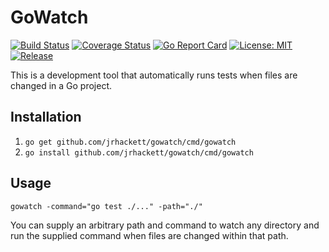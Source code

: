 # GoWatch

[![Build Status](https://travis-ci.org/jrhackett/gowatch.svg?branch=master&service=github)](https://travis-ci.org/jrhackett/gowatch)
[![Coverage Status](https://coveralls.io/repos/github/jrhackett/gowatch/badge.svg?branch=master&service=github)](https://coveralls.io/github/jrhackett/gowatch?branch=master)
[![Go Report Card](https://goreportcard.com/badge/github.com/jrhackett/gowatch)](https://goreportcard.com/report/github.com/jrhackett/gowatch)
[![License: MIT](https://img.shields.io/badge/License-MIT-yellow.svg)](https://opensource.org/licenses/MIT)
[![Release](https://img.shields.io/github/release/jrhackett/gowatch.svg)](https://github.com/jrhackett/gowatch/releases/latest)

This is a development tool that automatically runs tests when files are changed in a Go project.

## Installation

1. `go get github.com/jrhackett/gowatch/cmd/gowatch`
2. `go install github.com/jrhackett/gowatch/cmd/gowatch` 

## Usage

`gowatch -command="go test ./..." -path="./"`

You can supply an arbitrary path and command to watch any directory and run the supplied command when files are changed within that path.
